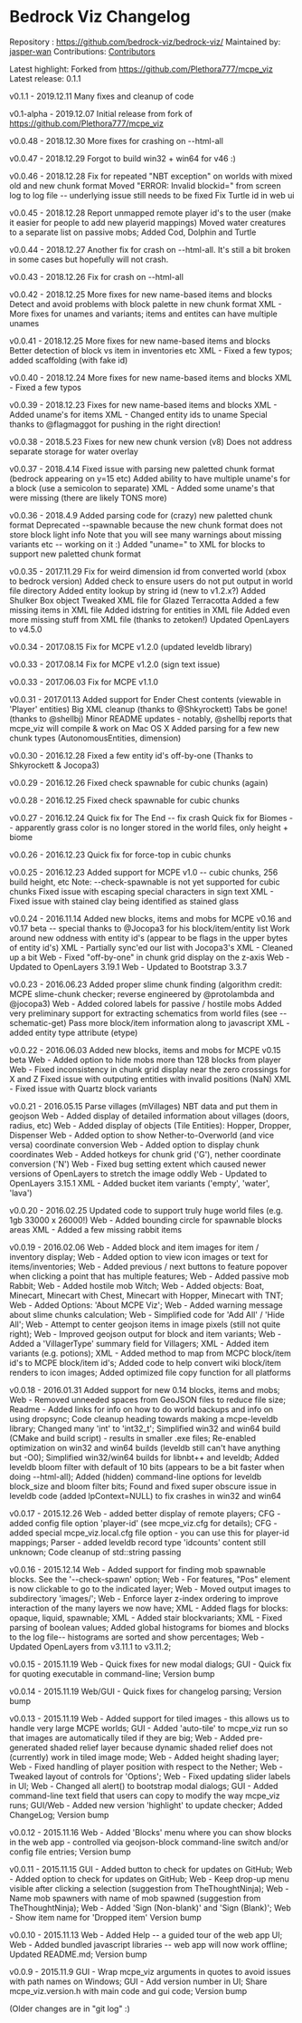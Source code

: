 # Bedrock Viz Changelog

Repository   : https://github.com/bedrock-viz/bedrock-viz/
Maintained by: [jasper-wan](https://github.com/jasper-wan)
Contributions: [Contributors](./CONTRIBUTORS.md)

Latest highlight: Forked from https://github.com/Plethora777/mcpe_viz
Latest release: 0.1.1

v0.1.1 - 2019.12.11
Many fixes and cleanup of code

v0.1-alpha - 2019.12.07
Initial release from fork of https://github.com/Plethora777/mcpe_viz

v0.0.48 - 2018.12.30
More fixes for crashing on --html-all

v0.0.47 - 2018.12.29
Forgot to build win32 + win64 for v46 :)

v0.0.46 - 2018.12.28
Fix for repeated "NBT exception" on worlds with mixed old and new chunk format
Moved "ERROR: Invalid blockid=" from screen log to log file -- underlying issue still needs to be fixed
Fix Turtle id in web ui

v0.0.45 - 2018.12.28
Report unmapped remote player id's to the user (make it easier for people to add new playerid mappings)
Moved water creatures to a separate list on passive mobs; Added Cod, Dolphin and Turtle

v0.0.44 - 2018.12.27
Another fix for crash on --html-all.  It's still a bit broken in some cases but hopefully will not crash.

v0.0.43 - 2018.12.26
Fix for crash on --html-all

v0.0.42 - 2018.12.25
More fixes for new name-based items and blocks
Detect and avoid problems with block palette in new chunk format
XML - More fixes for unames and variants; items and entites can have multiple unames

v0.0.41 - 2018.12.25
More fixes for new name-based items and blocks
Better detection of block vs item in inventories etc
XML - Fixed a few typos; added scaffolding (with fake id)

v0.0.40 - 2018.12.24
More fixes for new name-based items and blocks
XML - Fixed a few typos

v0.0.39 - 2018.12.23
Fixes for new name-based items and blocks
XML - Added uname's for items
XML - Changed entity ids to uname
Special thanks to @flagmaggot for pushing in the right direction!

v0.0.38 - 2018.5.23
Fixes for new new chunk version (v8)
Does not address separate storage for water overlay

v0.0.37 - 2018.4.14
Fixed issue with parsing new paletted chunk format (bedrock appearing on y=15 etc)
Added ability to have multiple uname's for a block (use a semicolon to separate)
XML - Added some uname's that were missing (there are likely TONS more)

v0.0.36 - 2018.4.9
Added parsing code for (crazy) new paletted chunk format
Deprecated --spawnable because the new chunk format does not store block light info
Note that you will see many warnings about missing variants etc -- working on it :)
Added "uname=" to XML for blocks to support new paletted chunk format

v0.0.35 - 2017.11.29
Fix for weird dimension id from converted world (xbox to bedrock version)
Added check to ensure users do not put output in world file directory
Added entity lookup by string id (new to v1.2.x?)
Added Shulker Box object
Tweaked XML file for Glazed Terracotta
Added a few missing items in XML file
Added idstring for entities in XML file
Added even more missing stuff from XML file (thanks to zetoken!)
Updated OpenLayers to v4.5.0

v0.0.34 - 2017.08.15
Fix for MCPE v1.2.0 (updated leveldb library)

v0.0.33 - 2017.08.14
Fix for MCPE v1.2.0 (sign text issue)

v0.0.33 - 2017.06.03
Fix for MCPE v1.1.0

v0.0.31 - 2017.01.13
Added support for Ender Chest contents (viewable in 'Player' entities)
Big XML cleanup (thanks to @Shkyrockett)
Tabs be gone! (thanks to @shellbj)
Minor README updates - notably, @shellbj reports that mcpe_viz will compile & work on Mac OS X
Added parsing for a few new chunk types (AutonomousEntities, dimension)

v0.0.30 - 2016.12.28
Fixed a few entity id's off-by-one (Thanks to Shkyrockett & Jocopa3)

v0.0.29 - 2016.12.26
Fixed check spawnable for cubic chunks (again)

v0.0.28 - 2016.12.25
Fixed check spawnable for cubic chunks

v0.0.27 - 2016.12.24
Quick fix for The End -- fix crash
Quick fix for Biomes -- apparently grass color is no longer stored in the world files, only height + biome

v0.0.26 - 2016.12.23
Quick fix for force-top in cubic chunks

v0.0.25 - 2016.12.23
Added support for MCPE v1.0 -- cubic chunks, 256 build height, etc
Note: --check-spawnable is not yet supported for cubic chunks
Fixed issue with escaping special characters in sign text
XML - Fixed issue with stained clay being identified as stained glass

v0.0.24 - 2016.11.14
Added new blocks, items and mobs for MCPE v0.16 and v0.17 beta -- special thanks to @Jocopa3 for his block/item/entity list
Work around new oddness with entity id's (appear to be flags in the upper bytes of entity id's)
XML - Partially sync'ed our list with Jocopa3's
XML - Cleaned up a bit
Web - Fixed "off-by-one" in chunk grid display on the z-axis
Web - Updated to OpenLayers 3.19.1
Web - Updated to Bootstrap 3.3.7

v0.0.23 - 2016.06.23
Added proper slime chunk finding (algorithm credit: MCPE slime-chunk checker; reverse engineered by @protolambda and @jocopa3)
Web - Added colored labels for passive / hostile mobs
Added very preliminary support for extracting schematics from world files (see --schematic-get)
Pass more block/item information along to javascript
XML - added entity type attribute (etype)

v0.0.22 - 2016.06.03
Added new blocks, items and mobs for MCPE v0.15 beta
Web - Added option to hide mobs more than 128 blocks from player
Web - Fixed inconsistency in chunk grid display near the zero crossings for X and Z
Fixed issue with outputing entities with invalid positions (NaN)
XML - Fixed issue with Quartz block variants

v0.0.21 - 2016.05.15
Parse villages (mVillages) NBT data and put them in geojson
Web - Added display of detailed information about villages (doors, radius, etc)
Web - Added display of objects (Tile Entities): Hopper, Dropper, Dispenser
Web - Added option to show Nether-to-Overworld (and vice versa) coordinate conversion
Web - Added option to display chunk coordinates
Web - Added hotkeys for chunk grid ('G'), nether coordinate conversion ('N')
Web - Fixed bug setting extent which caused newer versions of OpenLayers to stretch the image oddly
Web - Updated to OpenLayers 3.15.1
XML - Added bucket item variants ('empty', 'water', 'lava')

v0.0.20 - 2016.02.25
Updated code to support truly huge world files (e.g. 1gb 33000 x 26000!)
Web - Added bounding circle for spawnable blocks areas
XML - Added a few missing rabbit items

v0.0.19 - 2016.02.06
Web - Added block and item images for item / inventory display;
Web - Added option to view icon images or text for items/inventories;
Web - Added previous / next buttons to feature popover when clicking a point that has multiple features;
Web - Added passive mob Rabbit;
Web - Added hostile mob Witch;
Web - Added objects: Boat, Minecart, Minecart with Chest, Minecart with Hopper, Minecart with TNT;
Web - Added Options: 'About MCPE Viz';
Web - Added warning message about slime chunks calculation;
Web - Simplified code for 'Add All' / 'Hide All';
Web - Attempt to center geojson items in image pixels (still not quite right);
Web - Improved geojson output for block and item variants;
Web - Added a 'VillagerType' summary field for Villagers;
XML - Added item variants (e.g. potions);
XML - Added method to map from MCPC block/item id's to MCPE block/item id's;
Added code to help convert wiki block/item renders to icon images;
Added optimized file copy function for all platforms

v0.0.18 - 2016.01.31
Added support for new 0.14 blocks, items and mobs;
Web - Removed unneeded spaces from GeoJSON files to reduce file size;
Readme - Added links for info on how to do world backups and info on using dropsync;
Code cleanup heading towards making a mcpe-leveldb library;
Changed many 'int' to 'int32_t';
Simplified win32 and win64 build (CMake and build script) - results in smaller .exe files;
Re-enabled optimization on win32 and win64 builds (leveldb still can't have anything but -O0);
Simplified win32/win64 builds for libnbt++ and leveldb;
Added leveldb bloom filter with default of 10 bits (appears to be a bit faster when doing --html-all);
Added (hidden) command-line options for leveldb block_size and bloom filter bits;
Found and fixed super obscure issue in leveldb code (added lpContext=NULL) to fix crashes in win32 and win64

v0.0.17 - 2015.12.26
Web - added better display of remote players;
CFG - added config file option 'player-id' (see mcpe_viz.cfg for details);
CFG - added special mcpe_viz.local.cfg file option - you can use this for player-id mappings;
Parser - added leveldb record type 'idcounts' content still unknown;
Code cleanup of std::string passing

v0.0.16 - 2015.12.14
Web - Added support for finding mob spawnable blocks.  See the '--check-spawn' option;
Web - For features, "Pos" element is now clickable to go to the indicated layer;
Web - Moved output images to subdirectory 'images/';
Web - Enforce layer z-index ordering to improve interaction of the many layers we now have;
XML - Added flags for blocks: opaque, liquid, spawnable;
XML - Added stair blockvariants;
XML - Fixed parsing of boolean values;
Added global histograms for biomes and blocks to the log file-- histograms are sorted and show percentages;
Web - Updated OpenLayers from v3.11.1 to v3.11.2;

v0.0.15 - 2015.11.19
Web - Quick fixes for new modal dialogs;
GUI - Quick fix for quoting executable in command-line;
Version bump

v0.0.14 - 2015.11.19
Web/GUI - Quick fixes for changelog parsing;
Version bump

v0.0.13 - 2015.11.19
Web - Added support for tiled images - this allows us to handle very large MCPE worlds;
GUI - Added 'auto-tile' to mcpe_viz run so that images are automatically tiled if they are big;
Web - Added pre-generated shaded relief layer because dynamic shaded relief does not (currently) work in tiled image mode;
Web - Added height shading layer;
Web - Fixed handling of player position with respect to the Nether;
Web - Tweaked layout of controls for 'Options';
Web - Fixed updating slider labels in UI;
Web - Changed all alert() to bootstrap modal dialogs;
GUI - Added command-line text field that users can copy to modify the way mcpe_viz runs;
GUI/Web - Added new version 'highlight' to update checker;
Added ChangeLog;
Version bump

v0.0.12 - 2015.11.16
Web - Added 'Blocks' menu where you can show blocks in the web app - controlled via geojson-block command-line switch and/or config file entries;
Version bump

v0.0.11 - 2015.11.15
GUI - Added button to check for updates on GitHub;
Web - Added option to check for updates on GitHub;
Web - Keep drop-up menu visible after clicking a selection (suggestion from TheThoughtNinja);
Web - Name mob spawners with name of mob spawned (suggestion from TheThoughtNinja);
Web - Added 'Sign (Non-blank)' and 'Sign (Blank)';
Web - Show item name for 'Dropped item'
Version bump

v0.0.10 - 2015.11.13
Web - Added Help -- a guided tour of the web app UI;
Web - Added bundled javascript libraries -- web app will now work offline;
Updated README.md;
Version bump

v0.0.9 - 2015.11.9
GUI - Wrap mcpe_viz arguments in quotes to avoid issues with path names on Windows;
GUI - Add version number in UI;
Share mcpe_viz.version.h with main code and gui code;
Version bump

(Older changes are in "git log" :)

	
	

